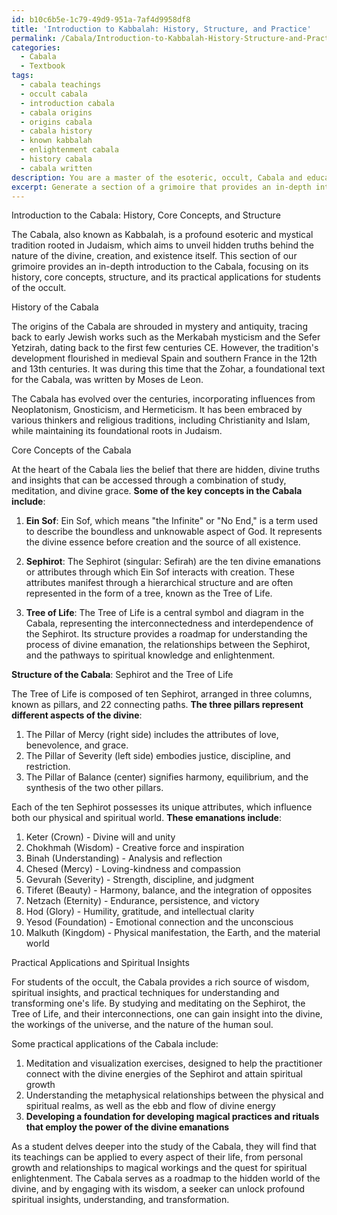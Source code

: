 ```yaml
---
id: b10c6b5e-1c79-49d9-951a-7af4d9958df8
title: 'Introduction to Kabbalah: History, Structure, and Practice'
permalink: /Cabala/Introduction-to-Kabbalah-History-Structure-and-Practice/
categories:
  - Cabala
  - Textbook
tags:
  - cabala teachings
  - occult cabala
  - introduction cabala
  - cabala origins
  - origins cabala
  - cabala history
  - known kabbalah
  - enlightenment cabala
  - history cabala
  - cabala written
description: You are a master of the esoteric, occult, Cabala and education, you have written many textbooks on the subject in ways that provide students with rich and deep understanding of the subject. You are being asked to write textbook-like sections on a topic and you do it with full context, explainability, and reliability in accuracy to the true facts of the topic at hand, in a textbook style that a student would easily be able to learn from, in a rich, engaging, and contextual way. Always include relevant context (such as formulas and history), related concepts, and in a way that someone can gain deep insights from.
excerpt: Generate a section of a grimoire that provides an in-depth introduction to the Cabala, focusing on its history, core concepts, and structure, such as Sephirot, Ein Sof, and the Tree of Life, as well as practical applications and spiritual insights that a student of the occult can learn from to enrich their knowledge and understanding of this mystical tradition.
---
```

Introduction to the Cabala: History, Core Concepts, and Structure

The Cabala, also known as Kabbalah, is a profound esoteric and mystical tradition rooted in Judaism, which aims to unveil hidden truths behind the nature of the divine, creation, and existence itself. This section of our grimoire provides an in-depth introduction to the Cabala, focusing on its history, core concepts, structure, and its practical applications for students of the occult.

History of the Cabala

The origins of the Cabala are shrouded in mystery and antiquity, tracing back to early Jewish works such as the Merkabah mysticism and the Sefer Yetzirah, dating back to the first few centuries CE. However, the tradition's development flourished in medieval Spain and southern France in the 12th and 13th centuries. It was during this time that the Zohar, a foundational text for the Cabala, was written by Moses de Leon. 

The Cabala has evolved over the centuries, incorporating influences from Neoplatonism, Gnosticism, and Hermeticism. It has been embraced by various thinkers and religious traditions, including Christianity and Islam, while maintaining its foundational roots in Judaism.

Core Concepts of the Cabala

At the heart of the Cabala lies the belief that there are hidden, divine truths and insights that can be accessed through a combination of study, meditation, and divine grace. **Some of the key concepts in the Cabala include**:

1. **Ein Sof**: Ein Sof, which means "the Infinite" or "No End," is a term used to describe the boundless and unknowable aspect of God. It represents the divine essence before creation and the source of all existence.

2. **Sephirot**: The Sephirot (singular: Sefirah) are the ten divine emanations or attributes through which Ein Sof interacts with creation. These attributes manifest through a hierarchical structure and are often represented in the form of a tree, known as the Tree of Life.

3. **Tree of Life**: The Tree of Life is a central symbol and diagram in the Cabala, representing the interconnectedness and interdependence of the Sephirot. Its structure provides a roadmap for understanding the process of divine emanation, the relationships between the Sephirot, and the pathways to spiritual knowledge and enlightenment.

**Structure of the Cabala**: Sephirot and the Tree of Life

The Tree of Life is composed of ten Sephirot, arranged in three columns, known as pillars, and 22 connecting paths. **The three pillars represent different aspects of the divine**:

1. The Pillar of Mercy (right side) includes the attributes of love, benevolence, and grace.
2. The Pillar of Severity (left side) embodies justice, discipline, and restriction.
3. The Pillar of Balance (center) signifies harmony, equilibrium, and the synthesis of the two other pillars.

Each of the ten Sephirot possesses its unique attributes, which influence both our physical and spiritual world. **These emanations include**:

1. Keter (Crown) - Divine will and unity
2. Chokhmah (Wisdom) - Creative force and inspiration
3. Binah (Understanding) - Analysis and reflection
4. Chesed (Mercy) - Loving-kindness and compassion
5. Gevurah (Severity) - Strength, discipline, and judgment
6. Tiferet (Beauty) - Harmony, balance, and the integration of opposites
7. Netzach (Eternity) - Endurance, persistence, and victory
8. Hod (Glory) - Humility, gratitude, and intellectual clarity
9. Yesod (Foundation) - Emotional connection and the unconscious
10. Malkuth (Kingdom) - Physical manifestation, the Earth, and the material world

Practical Applications and Spiritual Insights

For students of the occult, the Cabala provides a rich source of wisdom, spiritual insights, and practical techniques for understanding and transforming one's life. By studying and meditating on the Sephirot, the Tree of Life, and their interconnections, one can gain insight into the divine, the workings of the universe, and the nature of the human soul.

Some practical applications of the Cabala include:

1. Meditation and visualization exercises, designed to help the practitioner connect with the divine energies of the Sephirot and attain spiritual growth
2. Understanding the metaphysical relationships between the physical and spiritual realms, as well as the ebb and flow of divine energy
3. **Developing a foundation for developing magical practices and rituals that employ the power of the divine emanations**

As a student delves deeper into the study of the Cabala, they will find that its teachings can be applied to every aspect of their life, from personal growth and relationships to magical workings and the quest for spiritual enlightenment. The Cabala serves as a roadmap to the hidden world of the divine, and by engaging with its wisdom, a seeker can unlock profound spiritual insights, understanding, and transformation.
